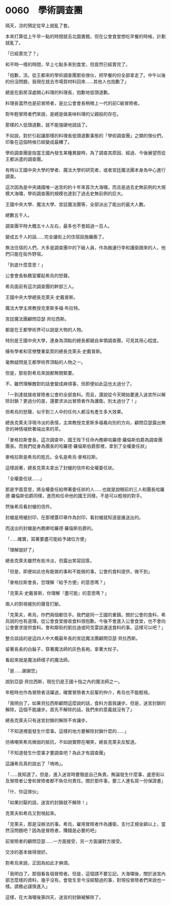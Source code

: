 # 0060　學術調查團

隔天，涼的預定從早上就亂了套。

本來打算從上午早一點的時間就去北圖書館，但在公會食堂想吃早餐的時候，計劃就亂了。

「已經賣完了？」

和平時一樣的時間，早上七點多來到食堂，但竟然已經賣完了。

「抱歉，涼。從王都來的學術調查團那些傢伙，把早餐的份全部拿走了。中午以後的份沒問題，我現在就去市場買材料回來……其他人也抱歉了」

總是在廚房深處開心料理的料理長，抱歉地低頭道歉。

料理長當然也是前冒險者，是比公會會長稍微上一代的前C級冒險者。

對年輕冒險者們來說，是總是做美味料理的父親般的存在。

那樣的人低頭道歉，就不能強硬地說話了。

不如說，對於引起讓那樣的料理長低頭道歉事態的「學術調查團」之類的傢伙們，印象在這個時候已經變成最糟了。

學術調查團是指當王國內發生某種異變時，為了調查其原因、經過、今後展望而從王都派遣的調查團。

有時以王國中央大學的學者、魔法大學的研究者，或者宮廷魔法團本身為中心進行調查。

這次因為是中央諸國唯一迷宮的約十年來首次大海嘯，而且是過去史無前例的大規模大海嘯，學術調查團的規模也達到了過去史無前例的巨大。

王國中央大學、魔法大學、宮廷魔法團等，全部派出了能出的最大人數。

總數五千人。

調查團平時大概五十人左右，最多也不會超過一百人。

變成五千人的話……完全讓街上的住宿設施癱瘓了。

無法住宿的人們，大多是調查團中的下級人員，作為搬運行李和護衛跟來的人，他們只能在街外野宿。

「到底什麼意思！」

公會會長執務室響起希烏的怒聲。

希烏面前有這次調查團的幹部三人。

王國中央大學總長克萊夫·史戴普斯。

魔法大學主席教授克里斯多福·布拉特。

宮廷魔法團顧問亞瑟·貝拉西斯。

都是在王都學術界可以說是大物的人物。

特別是王國中央大學，連身為頂點的總長都親自率領調查團，可見其用心程度。

擁有學者和官僚雙重氣質的總長克萊夫·史戴普斯。

毫無疑問是王都學術界頂點的人物之一。

但是，那些對希烏來說都無關緊要。

不，雖然理解敵對的話會變成麻煩事，但即便如此這也太過分了。

「一到達就接收冒險者公會的全部食料。而且，還說從今天開始要進入迷宮所以解除封鎖？更過分的是，還要求派出冒險者作為護衛。別太過分了！」

但希烏的怒聲，似乎對三人中的任何人都沒有產生多大效果。

總長克萊夫浮現冷淡的表情，主席教授克里斯多福看向別的方向，顧問亞瑟露出無奈的神情啜飲著端出來的茶。

「麥格拉斯會長，這次調查中，國王陛下任命內務卿哈羅德·羅倫斯伯爵為調查團團長。而我們從身為團長的哈羅德·羅倫斯伯爵那裡，拿到了全權委任狀」

麥格拉斯是希烏的姓氏。全名是希烏·麥格拉斯。

這樣說著，總長克萊夫拿出了封蠟的信件和全權委任狀。

「全權委任狀……」

那是字面意思，將全權委任給帶著委任狀的人……也就是說眼前的三人和團長哈羅德·羅倫斯伯爵同樣，進而和任命他的國王同樣，不是可以輕視的對手。

然後希烏看封蠟的信件。

封蠟是用蠟封印，在那裡蓋印章作為封印，看封蠟就知道是誰送出的。

而送出的封蠟是內務卿哈羅德·羅倫斯伯爵的。

「……確實，寫著要盡可能給予諸位方便」

「理解就好了」

總長克萊夫雖然有些冷淡，但露出笑容回答。

「但是，即便如此也有能做的事和不能做的事。公會的食料提供，做不到」

「麥格拉斯會長，您理解『給予方便』的意思嗎？」

「克萊夫·史戴普斯，你理解『盡可能』的意思嗎？」

兩人的對視被別的聲音打斷。

「克萊夫，希烏，你們兩個都住手。我們是同一王國的重鎮。關於公會的食料，希烏說的也有道理。從公會食堂接收食料很抱歉。今後不會進入公會食堂，也不會向公會要求提供食料。會和鄰街的凱拉迪或阿克雷談運送食料的事。這樣可以吧？」

整合談話的是這四人中大概最年長的宮廷魔法團顧問亞瑟·貝拉西斯。

留著長長的白鬍子，穿著魔法師的灰色長袍，拿著大杖子。

看起來就是魔法師樣子的魔法師。

「是……謝謝您」

說到亞瑟·貝拉西斯，現在仍是王國十指之內的魔法師之一。

年輕時也作為冒險者活躍過，確實冒險者大前輩的仲介，希烏也不能輕視。

「我明白了。如果貝拉西斯顧問這麼說的話，食料方面我讓步。但是，迷宮封鎖的解除，這個不能讓步。首先不解除的話，我們來的意義就沒有了」

總長克萊夫只有迷宮封鎖的解除不肯讓步。

「不知道裡面發生什麼事。這樣的地方要解除封鎖什麼的……」

彷彿嘲笑希烏微弱的抵抗，不如說實際在嘲笑，總長克萊夫反駁道。

「不知道發生什麼事才要調查吧？為此才有調查團」

這讓希烏真的說出了「嗚嗚」。

「……我知道了。但是，進入迷宮時要徹底自己負責。無論發生什麼事，盧恩街以及冒險者公會和冒險者都不負任何責任。關於那件事，要三人連名寫一份保證書」

「什、你這傢伙」

「如果討厭的話，迷宮的封鎖就不解除！」

克萊夫和希烏又對視起來。

「克萊夫，那是沒辦法的事。希烏，雇用冒險者作為護衛，支付正規金額以上，當然沒問題吧？因為是冒險者，賺錢是必要的吧」

前冒險者的顧問亞瑟……一方面接受，另一方面讓對方接受。

交涉的基本做得很好。

對希烏來說，正因為如此才麻煩。

「我明白了。那個看各個冒險者。但是，這個請不要忘記。大海嘯後，關於迷宮內部怎麼樣的資料，幾乎沒有。會發生至今沒經驗過的事，對現役冒險者們來說也一樣。請務必謹慎進入」

這樣，在大海嘯後第四天，迷宮的封鎖被解除了。